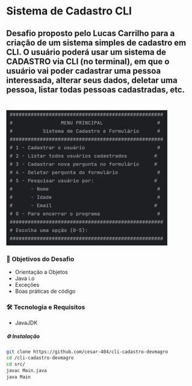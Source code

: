 # Sistema de Cadastro CLI
Desafio proposto pelo Lucas Carrilho para a criação de um sistema simples de cadastro em CLI. 
O usuário poderá usar um sistema de CADASTRO via CLI (no terminal), em que o usuário vai poder cadastrar uma pessoa interessada, alterar seus dados, deletar uma pessoa, listar todas pessoas cadastradas, etc. <br><br>
---
![cli](images/cli.png)

### :dart: Objetivos do Desafio
- Orientação a Objetos
-  Java i.o
- Exceções
- Boas práticas de código
### :hammer_and_wrench: Tecnologia e Requisitos
 -  JavaJDK
##### :gear: Instalação
```bash
git clone https://github.com/cesar-404/cli-cadastro-devmagro
cd /cli-cadastro-devmagro
cd src/
javac Main.java
java Main
